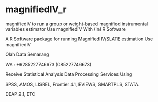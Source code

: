 # magnifiedIV_r
magnifiedIV to run a group or weight-based magnified instrumental variables estimator Use magnifiedIV With (In) R Software

A R Software package for running Magnified IV/SLATE estimation Use magnifiedIV

Olah Data Semarang

WA : +6285227746673 (085227746673)

Receive Statistical Analysis Data Processing Services Using

SPSS, AMOS, LISREL, Frontier 4.1, EVIEWS, SMARTPLS, STATA

DEAP 2.1, ETC
